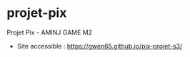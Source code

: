 # projet-pix
Projet Pix - AMINJ GAME M2
- Site accessible : https://gwen65.github.io/pix-projet-s3/
